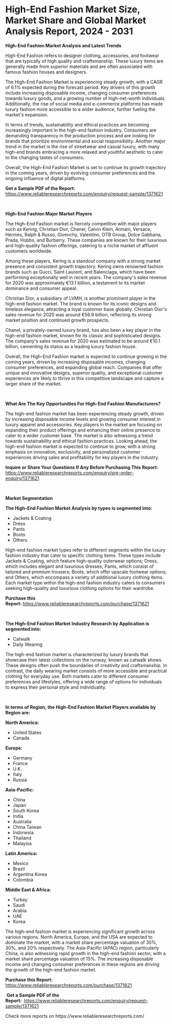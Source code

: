 <p><h1>High-End Fashion Market Size, Market Share and Global Market Analysis Report, 2024 - 2031</h1></p><p><strong>High-End Fashion Market Analysis and Latest Trends</strong></p>
<p><p>High-End Fashion refers to designer clothing, accessories, and footwear that are typically of high quality and craftsmanship. These luxury items are generally made from superior materials and are often associated with famous fashion houses and designers.</p><p>The High-End Fashion Market is experiencing steady growth, with a CAGR of 6.1% expected during the forecast period. Key drivers of this growth include increasing disposable income, changing consumer preferences towards luxury goods, and a growing number of high-net-worth individuals. Additionally, the rise of social media and e-commerce platforms has made luxury fashion more accessible to a wider audience, further fueling the market's expansion.</p><p>In terms of trends, sustainability and ethical practices are becoming increasingly important in the high-end fashion industry. Consumers are demanding transparency in the production process and are looking for brands that prioritize environmental and social responsibility. Another major trend in the market is the rise of streetwear and casual luxury, with many high-end brands embracing a more relaxed and youthful aesthetic to cater to the changing tastes of consumers.</p><p>Overall, the High-End Fashion Market is set to continue its growth trajectory in the coming years, driven by evolving consumer preferences and the ongoing influence of digital platforms.</p></p>
<p><strong>Get a Sample PDF of the Report:&nbsp;</strong> <a href="https://www.reliableresearchreports.com/enquiry/request-sample/1371621">https://www.reliableresearchreports.com/enquiry/request-sample/1371621</a></p>
<p>&nbsp;</p>
<p><strong>High-End Fashion Major Market Players</strong></p>
<p><p>The High-End Fashion market is fiercely competitive with major players such as Kering, Christian Dior, Chanel, Calvin Klein, Armani, Versace, Hermes, Ralph & Russo, Givenchy, Valentino, OTB Group, Dolce Gabbana, Prada, Hobbs, and Burberry. These companies are known for their luxurious and high-quality fashion offerings, catering to a niche market of affluent customers worldwide.</p><p>Among these players, Kering is a standout company with a strong market presence and consistent growth trajectory. Kering owns renowned fashion brands such as Gucci, Saint Laurent, and Balenciaga, which have been performing exceptionally well in recent years. The company's sales revenue for 2020 was approximately €13.1 billion, a testament to its market dominance and consumer appeal.</p><p>Christian Dior, a subsidiary of LVMH, is another prominent player in the high-end fashion market. The brand is known for its iconic designs and timeless elegance, attracting a loyal customer base globally. Christian Dior's sales revenue for 2020 was around €56.9 billion, reflecting its strong market position and continued growth prospects.</p><p>Chanel, a privately-owned luxury brand, has also been a key player in the high-end fashion market, known for its classic and sophisticated designs. The company's sales revenue for 2020 was estimated to be around €10.1 billion, cementing its status as a leading luxury fashion house.</p><p>Overall, the High-End Fashion market is expected to continue growing in the coming years, driven by increasing disposable incomes, changing consumer preferences, and expanding global reach. Companies that offer unique and innovative designs, superior quality, and exceptional customer experiences are likely to thrive in this competitive landscape and capture a larger share of the market.</p></p>
<p>&nbsp;</p>
<p><strong>What Are The Key Opportunities For High-End Fashion Manufacturers?</strong></p>
<p><p>The high-end fashion market has been experiencing steady growth, driven by increasing disposable income levels and growing consumer interest in luxury apparel and accessories. Key players in the market are focusing on expanding their product offerings and enhancing their online presence to cater to a wider customer base. The market is also witnessing a trend towards sustainability and ethical fashion practices. Looking ahead, the high-end fashion market is expected to continue to grow, with a strong emphasis on innovation, exclusivity, and personalized customer experiences driving sales and profitability for key players in the industry.</p></p>
<p><strong>Inquire or Share Your Questions If Any Before Purchasing This Report:</strong> <a href="https://www.reliableresearchreports.com/enquiry/pre-order-enquiry/1371621">https://www.reliableresearchreports.com/enquiry/pre-order-enquiry/1371621</a></p>
<p>&nbsp;</p>
<p><strong>Market Segmentation</strong></p>
<p><strong>The High-End Fashion Market Analysis by types is segmented into:</strong></p>
<p><ul><li>Jackets & Coating</li><li>Dress</li><li>Pants</li><li>Boots</li><li>Others</li></ul></p>
<p><p>High-end fashion market types refer to different segments within the luxury fashion industry that cater to specific clothing items. These types include Jackets & Coating, which feature high-quality outerwear options; Dress, which includes elegant and luxurious dresses; Pants, which consist of tailored and premium trousers; Boots, which offer upscale footwear options; and Others, which encompass a variety of additional luxury clothing items. Each market type within the high-end fashion industry caters to consumers seeking high-quality and luxurious clothing options for their wardrobe.</p></p>
<p><strong>Purchase this Report:&nbsp;</strong><a href="https://www.reliableresearchreports.com/purchase/1371621">https://www.reliableresearchreports.com/purchase/1371621</a></p>
<p>&nbsp;</p>
<p><strong>The High-End Fashion Market Industry Research by Application is segmented into:</strong></p>
<p><ul><li>Catwalk</li><li>Daily Wearing</li></ul></p>
<p><p>The high-end fashion market is characterized by luxury brands that showcase their latest collections on the runway, known as catwalk shows. These designs often push the boundaries of creativity and craftsmanship. In contrast, the daily wearing market consists of more accessible and practical clothing for everyday use. Both markets cater to different consumer preferences and lifestyles, offering a wide range of options for individuals to express their personal style and individuality.</p></p>
<p>&nbsp;</p>
<p><strong>In terms of Region, the High-End Fashion Market Players available by Region are:</strong></p>
<p>
    <p> <strong> North America: </strong>
        <ul>
            <li>United States</li>
            <li>Canada</li>
        </ul>
        </p> 
    <p> <strong> Europe: </strong>
        <ul>
            <li>Germany</li>
            <li>France</li>
            <li>U.K.</li>
            <li>Italy</li>
            <li>Russia</li>
        </ul>
        </p> 
    <p> <strong> Asia-Pacific: </strong>
        <ul>
            <li>China</li>
            <li>Japan</li>
            <li>South Korea</li>
            <li>India</li>
            <li>Australia</li>
            <li>China Taiwan</li>
            <li>Indonesia</li>
            <li>Thailand</li>
            <li>Malaysia</li>
        </ul>
        </p> 
    <p> <strong> Latin America: </strong>
        <ul>
            <li>Mexico</li>
            <li>Brazil</li>
            <li>Argentina Korea</li>
            <li>Colombia</li>
        </ul>
        </p> 
    <p> <strong> Middle East & Africa: </strong>
        <ul>
            <li>Turkey</li>
            <li>Saudi</li>
            <li>Arabia</li>
            <li>UAE</li>
            <li>Korea</li>
        </ul>
    </p>
    </p>
<p><p>The high-end fashion market is experiencing significant growth across various regions. North America, Europe, and the USA are expected to dominate the market, with a market share percentage valuation of 35%, 30%, and 20% respectively. The Asia-Pacific (APAC) region, particularly China, is also witnessing rapid growth in the high-end fashion sector, with a market share percentage valuation of 15%. The increasing disposable income and changing consumer preferences in these regions are driving the growth of the high-end fashion market.</p></p>
<p><strong>Purchase this Report: </strong><a href="https://www.reliableresearchreports.com/purchase/1371621">https://www.reliableresearchreports.com/purchase/1371621</a></p>
<p>&nbsp;<strong>Get a Sample PDF of the Report:&nbsp;&nbsp;</strong><a href="https://www.reliableresearchreports.com/enquiry/request-sample/1371621">https://www.reliableresearchreports.com/enquiry/request-sample/1371621</a></p>
<p><strong></strong></p>
<p>Check more reports on https://www.reliableresearchreports.com/</p>